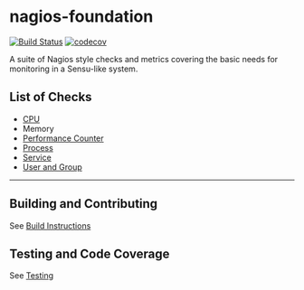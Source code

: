 # nagios-foundation

[![Build Status](https://travis-ci.org/ncr-devops-platform/nagios-foundation.svg?branch=master)](https://travis-ci.org/ncr-devops-platform/nagios-foundation)
[![codecov](https://codecov.io/gh/ncr-devops-platform/nagios-foundation/branch/master/graph/badge.svg)](https://codecov.io/gh/ncr-devops-platform/nagios-foundation)

A suite of Nagios style checks and metrics covering the basic needs for monitoring in a Sensu-like system.

## List of Checks
* [CPU](https://github.com/ncr-devops-platform/nagios-foundation/blob/master/cmd/check_cpu/README.md)
* Memory
* [Performance Counter](https://github.com/ncr-devops-platform/nagios-foundation/blob/master/cmd/check_performance_counter/README.md)
* [Process](https://github.com/ncr-devops-platform/nagios-foundation/blob/master/cmd/check_process/README.md)
* [Service](https://github.com/ncr-devops-platform/nagios-foundation/blob/master/cmd/check_service/README.md)
* [User and Group](https://github.com/ncr-devops-platform/nagios-foundation/blob/master/cmd/check_user_group/README.md)

---

## Building and Contributing
See [Build Instructions](https://github.com/ncr-devops-platform/nagios-foundation/blob/master/BUILDING.md)

## Testing and Code Coverage
See [Testing](https://github.com/ncr-devops-platform/nagios-foundation/blob/master/TESTING.md)
